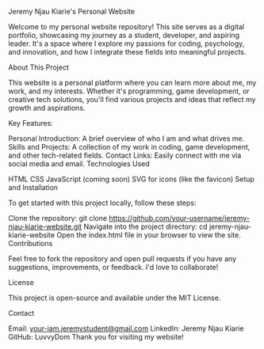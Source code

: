 Jeremy Njau Kiarie's Personal Website

Welcome to my personal website repository! This site serves as a digital portfolio, showcasing my journey as a student, developer, and aspiring leader. It's a space where I explore my passions for coding, psychology, and innovation, and how I integrate these fields into meaningful projects.

About This Project

This website is a personal platform where you can learn more about me, my work, and my interests. Whether it's programming, game development, or creative tech solutions, you'll find various projects and ideas that reflect my growth and aspirations.

Key Features:

Personal Introduction: A brief overview of who I am and what drives me.
Skills and Projects: A collection of my work in coding, game development, and other tech-related fields.
Contact Links: Easily connect with me via social media and email.
Technologies Used

HTML
CSS
JavaScript (coming soon)
SVG for icons (like the favicon)
Setup and Installation

To get started with this project locally, follow these steps:

Clone the repository:
git clone https://github.com/your-username/jeremy-njau-kiarie-website.git
Navigate into the project directory:
cd jeremy-njau-kiarie-website
Open the index.html file in your browser to view the site.
Contributions

Feel free to fork the repository and open pull requests if you have any suggestions, improvements, or feedback. I'd love to collaborate!

License

This project is open-source and available under the MIT License.

Contact

Email: your-iam.jeremystudent@gmail.com
LinkedIn: Jeremy Njau Kiarie
GitHub: LuvvyDom
Thank you for visiting my website!
